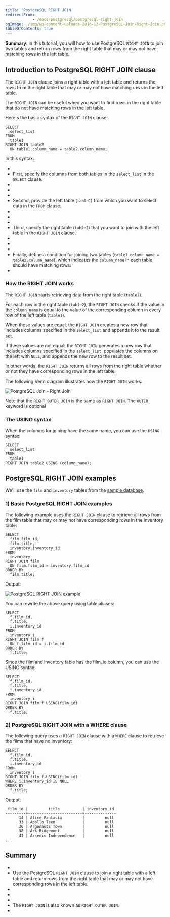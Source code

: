 ```yaml
---
title: 'PostgreSQL RIGHT JOIN'
redirectFrom: 
            - /docs/postgresql/postgresql-right-join
ogImage: ./img/wp-content-uploads-2018-12-PostgreSQL-Join-Right-Join.png
tableOfContents: true
---
```



**Summary**: in this tutorial, you will how to use PostgreSQL `RIGHT JOIN` to join two tables and return rows from the right table that may or may not have matching rows in the left table.





## Introduction to PostgreSQL RIGHT JOIN clause





The `RIGHT JOIN` clause joins a right table with a left table and returns the rows from the right table that may or may not have matching rows in the left table.





The `RIGHT JOIN` can be useful when you want to find rows in the right table that do not have matching rows in the left table.





Here's the basic syntax of the `RIGHT JOIN` clause:





```
SELECT
  select_list
FROM
  table1
RIGHT JOIN table2
  ON table1.column_name = table2.column_name;
```





In this syntax:





- 
- First, specify the columns from both tables in the `select_list` in the `SELECT` clause.
- 
-
- 
- Second, provide the left table (`table1`) from which you want to select data in the `FROM` clause.
- 
-
- 
- Third, specify the right table (`table2`) that you want to join with the left table in the `RIGHT JOIN` clause.
- 
-
- 
- Finally, define a condition for joining two tables (`table1.column_name = table2.column_name`), which indicates the `column_name` in each table should have matching rows.
- 





### How the RIGHT JOIN works





The `RIGHT JOIN` starts retrieving data from the right table (`table2`).





For each row in the right table (`table2`), the `RIGHT JOIN` checks if the value in the `column_name` is equal to the value of the corresponding column in every row of the left table (`table1`).





When these values are equal, the `RIGHT JOIN` creates a new row that includes columns specified in the `select_list` and appends it to the result set.





If these values are not equal, the `RIGHT JOIN` generates a new row that includes columns specified in the `select_list`, populates the columns on the left with `NULL`, and appends the new row to the result set.





In other words, the `RIGHT JOIN` returns all rows from the right table whether or not they have corresponding rows in the left table.





The following Venn diagram illustrates how the `RIGHT JOIN` works:





![PostgreSQL Join - Right Join](./img/wp-content-uploads-2018-12-PostgreSQL-Join-Right-Join.png)





Note that the `RIGHT OUTER JOIN` is the same as `RIGHT JOIN`. The `OUTER` keyword is optional





### The USING syntax





When the columns for joining have the same name, you can use the `USING` syntax:





```
SELECT
  select_list
FROM
  table1
RIGHT JOIN table2 USING (column_name);
```





## PostgreSQL RIGHT JOIN examples





We'll use the `film` and `inventory` tables from the [sample database](https://www.postgresqltutorial.com/postgresql-getting-started/postgresql-sample-database/).





### 1) Basic PostgreSQL RIGHT JOIN examples





The following example uses the `RIGHT JOIN` clause to retrieve all rows from the film table that may or may not have corresponding rows in the inventory table:





```
SELECT
  film.film_id,
  film.title,
  inventory.inventory_id
FROM
  inventory
RIGHT JOIN film
  ON film.film_id = inventory.film_id
ORDER BY
  film.title;
```





Output:





![PostgreSQL RIGHT JOIN example](./img/wp-content-uploads-2024-01-PostgreSQL-RIGHT-JOIN-example.png)





You can rewrite the above query using table aliases:





```
SELECT
  f.film_id,
  f.title,
  i.inventory_id
FROM
  inventory i
RIGHT JOIN film f
  ON f.film_id = i.film_id
ORDER BY
  f.title;
```





Since the film and inventory table has the film_id column, you can use the USING syntax:





```
SELECT
  f.film_id,
  f.title,
  i.inventory_id
FROM
  inventory i
RIGHT JOIN film f USING(film_id)
ORDER BY
  f.title;
```





### 2) PostgreSQL RIGHT JOIN with a WHERE clause





The following query uses a `RIGHT JOIN` clause with a `WHERE` clause to retrieve the films that have no inventory:





```
SELECT
  f.film_id,
  f.title,
  i.inventory_id
FROM
  inventory i
RIGHT JOIN film f USING(film_id)
WHERE i.inventory_id IS NULL
ORDER BY
  f.title;
```





Output:





```
 film_id |         title          | inventory_id
---------+------------------------+--------------
      14 | Alice Fantasia         |         null
      33 | Apollo Teen            |         null
      36 | Argonauts Town         |         null
      38 | Ark Ridgemont          |         null
      41 | Arsenic Independence   |         null
...
```





## Summary





- 
- Use the PostgreSQL `RIGHT JOIN` clause to join a right table with a left table and return rows from the right table that may or may not have corresponding rows in the left table.
- 
-
- 
- The `RIGHT JOIN` is also known as `RIGHT OUTER JOIN`.
- 


